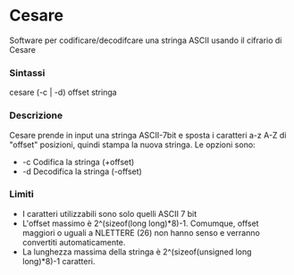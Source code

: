 # Cesare

Software per codificare/decodifcare una stringa ASCII usando il cifrario di Cesare

### Sintassi

cesare (-c | -d) offset stringa

### Descrizione

Cesare prende in input una stringa ASCII-7bit e sposta i caratteri a-z A-Z di "offset" posizioni, quindi stampa la nuova stringa. Le opzioni sono:

* -c	Codifica la stringa (+offset)
* -d 	Decodifica la stringa (-offset)

### Limiti

* I caratteri utilizzabili sono solo quelli ASCII 7 bit
* L'offset massimo è 2^(sizeof(long long)*8)-1. Comumque, offset maggiori o uguali a NLETTERE (26) non hanno senso e verranno convertiti automaticamente.
* La lunghezza massima della stringa è 2^(sizeof(unsigned long long)*8)-1 caratteri.
 
